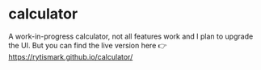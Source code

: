 # calculator

A work-in-progress calculator, not all features work and I plan to upgrade the UI. 
But you can find the live version here 👉 https://rytismark.github.io/calculator/
